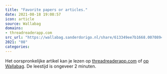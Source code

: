 ```yaml
---
title: "Favorite papers or articles."
date: 2021-08-18 19:08:57
icon: article
source: Wallabag
domains:
- threadreaderapp.com
src_url: "https://wallabag.sanderdorigo.nl/share/613349ee7b1668.00708940"
2021: "08"
categories:
---
```

Het oorspronkelijke artikel kan je lezen op [threadreaderapp.com](https://threadreaderapp.com/thread/1028769194643353600.html) of [op Wallabag](https://wallabag.sanderdorigo.nl/share/613349ee7b1668.00708940). De leestijd is ongeveer 2 minuten.